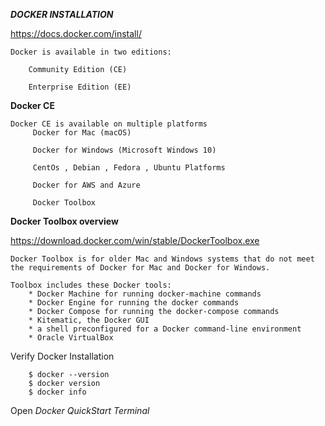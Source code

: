 _**DOCKER INSTALLATION**_


https://docs.docker.com/install/

    Docker is available in two editions:

        Community Edition (CE)

        Enterprise Edition (EE)
        

**Docker CE** 

    Docker CE is available on multiple platforms
         Docker for Mac (macOS)
            
         Docker for Windows (Microsoft Windows 10)
         
         CentOs , Debian , Fedora , Ubuntu Platforms
         
         Docker for AWS and Azure
         
         Docker Toolbox
         
     
**Docker Toolbox overview**
  
  https://download.docker.com/win/stable/DockerToolbox.exe 
  
    Docker Toolbox is for older Mac and Windows systems that do not meet the requirements of Docker for Mac and Docker for Windows.
    
    Toolbox includes these Docker tools:
        * Docker Machine for running docker-machine commands
        * Docker Engine for running the docker commands
        * Docker Compose for running the docker-compose commands
        * Kitematic, the Docker GUI
        * a shell preconfigured for a Docker command-line environment
        * Oracle VirtualBox
     
     
 Verify Docker Installation
 
        $ docker --version
        $ docker version
        $ docker info
        
 Open _Docker QuickStart Terminal_
 